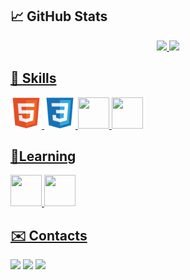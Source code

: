 ## &#x1f4c8; GitHub Stats
<div align="center"> 
  
  <a href="https://github.com/barcelosguitar">
  <img height="150em" src="https://github-readme-stats.vercel.app/api?username=barcelosguitar&show_icons=true&theme=github_dark&include_all_commits=true&count_private=true"/>
  <img height="150em" src="https://github-readme-stats.vercel.app/api/top-langs/?username=barcelosguitar&layout=compact&langs_count=7&theme=github_dark"/>
</div>
  
## 💼 Skills
  
<div>
  <img src="https://raw.githubusercontent.com/devicons/devicon/master/icons/html5/html5-original.svg" height="50" width="50" >
  <img src="https://raw.githubusercontent.com/devicons/devicon/master/icons/css3/css3-original.svg" height="50" width="50">
  <img src="https://cdn.jsdelivr.net/gh/devicons/devicon/icons/java/java-original.svg" width="50" height="50"/>
  <img src="https://cdn.jsdelivr.net/gh/devicons/devicon/icons/mysql/mysql-original.svg" width="50" height="50"/>
</div>

## 📝Learning
  
<div>
  <img src="https://cdn.jsdelivr.net/gh/devicons/devicon/icons/javascript/javascript-original.svg" height="50" width="50"/>
  <img src="https://cdn.jsdelivr.net/gh/devicons/devicon/icons/nodejs/nodejs-original.svg" height="50" width="50"/>
</div>
  
  ## ✉️ Contacts
  
<div> 
  <a href="https://www.linkedin.com/in/matheus-barcelos-39bbb2214/" target="_blank"><img src="https://img.shields.io/badge/-LinkedIn-%230077B5?style=for-the-badge&logo=linkedin&logoColor=white" target="_blank"></a>
  <a href="https://instagram.com/seu-usuário-instagram-aqui" target="_blank"><img src="https://img.shields.io/badge/-Instagram-%23E4405F?style=for-the-badge&logo=instagram&logoColor=white" target="_blank"></a>
  <a href = "mailto:contato@seu-usuário-aqui"><img src="https://img.shields.io/badge/Gmail-D14836?style=for-the-badge&logo=gmail&logoColor=white" target="_blank"></a>
</div>

